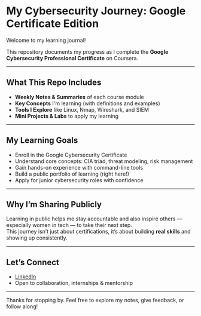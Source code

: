 # My Cybersecurity Journey: Google Certificate Edition

Welcome to my learning journal!  

This repository documents my progress as I complete the **Google Cybersecurity Professional Certificate** on Coursera.

---

##  What This Repo Includes

- **Weekly Notes & Summaries** of each course module
- **Key Concepts** I'm learning (with definitions and examples)
- **Tools I Explore** like Linux, Nmap, Wireshark, and SIEM
- **Mini Projects & Labs** to apply my learning

---

##  My Learning Goals

- Enroll in the Google Cybersecurity Certificate  
- Understand core concepts: CIA triad, threat modeling, risk management  
- Gain hands-on experience with command-line tools  
- Build a public portfolio of learning (right here!)  
- Apply for junior cybersecurity roles with confidence

---


## Why I’m Sharing Publicly

Learning in public helps me stay accountable and also inspire others — especially women in tech — to take their next step.  
This journey isn’t just about certifications, it’s about building **real skills** and showing up consistently.

---

## Let’s Connect

- [LinkedIn](https://www.linkedin.com/in/ambesiwe-majavu-2a908b241)  
- Open to collaboration, internships & mentorship

---

Thanks for stopping by. Feel free to explore my notes, give feedback, or follow along!



